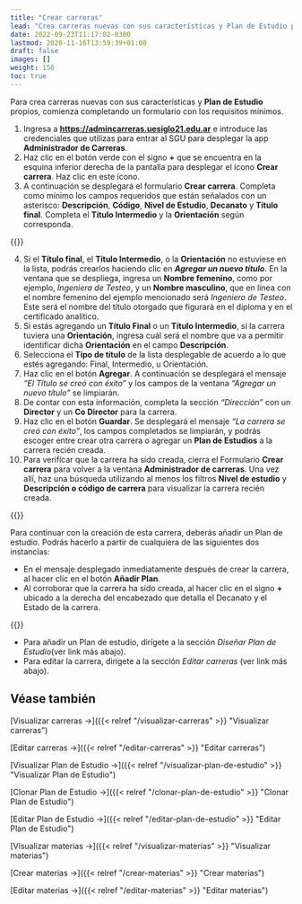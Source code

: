 ```yaml
---
title: "Crear carreras"
lead: "Crea carreras nuevas con sus características y Plan de Estudio propios."
date: 2022-09-23T11:17:02-0300
lastmod: 2020-11-16T13:59:39+01:00
draft: false
images: []
weight: 150
toc: true
---
```

Para crea carreras nuevas con sus características y **Plan de Estudio** propios, comienza completando un formulario con los requisitos mínimos.

1. Ingresa a **https://admincarreras.uesiglo21.edu.ar** e introduce las credenciales que utilizas para entrar al SGU para desplegar la app **Administrador de Carreras**.
2. Haz clic en el botón verde con el signo **+** que se encuentra en la esquina inferior derecha de la pantalla para desplegar el ícono **Crear carrera**. Haz clic en este ícono.
3. A continuación se desplegará el formulario **Crear carrera**. Completa como mínimo los campos requeridos que están señalados con un asterisco: **Descripción**, **Código**, **Nivel de Estudio**, **Decanato** y **Título final**. Completa el **Título Intermedio** y la **Orientación** según corresponda. 

{{<note text="Si la carrera contase con uno o más títulos intermedios y con una o más orientaciones, se deben completar los campos correspondientes al seleccionar una o más opciones de la lista desplegable.">}}
</b>

4. Si el **Título final**, el **Título Intermedio**, o la **Orientación** no estuviese en la lista, podrás crearlos haciendo clic en **_Agregar un nuevo título_**. En la ventana que se despliega, ingresa un **Nombre femenino**, como por ejemplo, _Ingeniera de Testeo_, y un **Nombre masculino**, que en línea con el nombre femenino del ejemplo mencionado será _Ingeniero de Testeo_. Este será el nombre del título otorgado que figurará en el diploma y en el certificado analítico.
5. Si estás agregando un **Título Final** o un **Título Intermedio**, si la carrera tuviera una **Orientación**, ingresa cuál será el nombre que va a permitir identificar dicha **Orientación** en el campo **Descripción**.
6. Selecciona el **Tipo de título** de la lista desplegable de acuerdo a lo que estés agregando: Final, Intermedio, u Orientación.
7. Haz clic en el botón **Agregar**. A continuación se desplegará el mensaje _“El Título se creó con éxito”_ y los campos de la ventana _“Agregar un nuevo título”_ se limpiarán.
8. De contar con esta información, completa la sección _“Dirección”_ con un **Director** y un **Co Director** para la carrera.
9. Haz clic en el botón **Guardar**. Se desplegará el mensaje _“La carrera se creó con éxito”_, los campos completados se limpiarán, y podrás escoger entre crear otra carrera o agregar un **Plan de Estudios** a la carrera recién creada.
10. Para verificar que la carrera ha sido creada, cierra el Formulario **Crear carrera** para volver a la ventana **Administrador de carreras**. Una vez allí, haz una búsqueda utilizando al menos los filtros **Nivel de estudio** y **Descripción o código de carrera** para visualizar la carrera recién creada.

{{<note text="El Estado de la carrera recién creada será Borrador debido a que aun no tiene un Plan de Estudio asociado vigente (es decir, con Resolución Ministerial). Tener la carrera en Estado BORRADOR te permitirá ir diseñando un Plan de Estudio, y una vez que dicho Plan esté completo, generar una resolución rectoral para luego solicitar la resolución ministerial.">}}
</b>

Para continuar con la creación de esta carrera, deberás añadir un Plan de estudio. Podrás hacerlo a partir de cualquiera de las siguientes dos instancias:
 - En el mensaje desplegado inmediatamente después de crear la carrera, al hacer clic en el botón **Añadir Plan**.
 - Al corroborar que la carrera ha sido creada, al hacer clic en el signo **+** ubicado a la derecha del encabezado que detalla el Decanato y el Estado de la carrera.

{{<note text="Si intentaras crear otra carrera y colocaras una misma Descripción, Código, o Código Presencial, al hacer clic en el botón Guardar el sistema no te permitirá crearla y te informará que dichos campos deben ser únicos.">}}
</b>

 - Para añadir un Plan de estudio, dirígete a la sección _Diseñar Plan de Estudio_(ver link más abajo).
 - Para editar la carrera, dirígete a la sección _Editar carreras_ (ver link más abajo).


## Véase también
[Visualizar carreras →]({{< relref "/visualizar-carreras" >}} "Visualizar carreras")

[Editar carreras →]({{< relref "/editar-carreras" >}} "Editar carreras")

[Visualizar Plan de Estudio →]({{< relref "/visualizar-plan-de-estudio" >}} "Visualizar Plan de Estudio")

[Clonar Plan de Estudio →]({{< relref "/clonar-plan-de-estudio" >}} "Clonar Plan de Estudio")

[Editar Plan de Estudio →]({{< relref "/editar-plan-de-estudio" >}} "Editar Plan de Estudio")

[Visualizar materias →]({{< relref "/visualizar-materias" >}} "Visualizar materias")

[Crear materias →]({{< relref "/crear-materias" >}} "Crear materias")

[Editar materias →]({{< relref "/editar-materias" >}} "Editar materias")